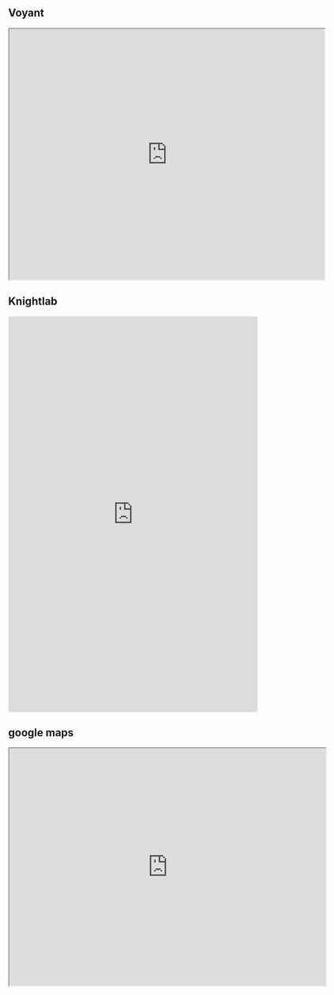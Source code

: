## Voyant

<iframe style='width: 637px; height: 507px;' src='https://voyant-tools.org/tool/Mandala/?query=new&query=country&query=mr&query=great&query=%C3%A4%C3%AC&query=time&query=land&query=states&query=state&query=government&corpus=7bf416b289d729b932e3252a439f42b7'></iframe>

## Knightlab

<iframe src="https://uploads.knightlab.com/storymapjs/98d1960e13fb9e904027f038a775be34/costa-rica/index.html" frameborder="0" width="100%" height="800"></iframe>

## google maps

<iframe src="https://www.google.com/maps/d/embed?mid=1Hd3m2gYJP3ur4xkdWtXa0kdinzNe8_PB" width="640" height="480"></iframe>
